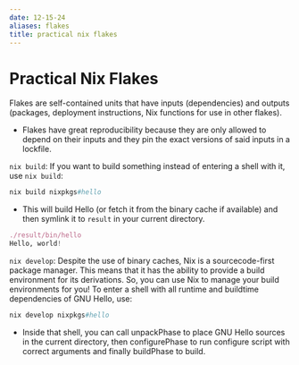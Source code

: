 ```yaml
---
date: 12-15-24
aliases: flakes
title: practical nix flakes
---
```


# Practical Nix Flakes

Flakes are self-contained units that have inputs (dependencies) and outputs
(packages, deployment instructions, Nix functions for use in other flakes).

- Flakes have great reproducibility because they are only allowed to depend on
their inputs and they pin the exact versions of said inputs in a lockfile.

`nix build`: If you want to build something instead of entering a shell with it,
use `nix build`:

```nix
nix build nixpkgs#hello
```

- This will build Hello (or fetch it from the binary cache if available) and
then symlink it to `result` in your current directory.

```nix
./result/bin/hello
Hello, world!
```

`nix develop`: Despite the use of binary caches, Nix is a sourcecode-first
package manager. This means that it has the ability to provide a build
environment for its derivations. So, you can use Nix to manage your build
environments for you! To enter a shell with all runtime and buildtime
dependencies of GNU Hello, use:

```nix
nix develop nixpkgs#hello
```

- Inside that shell, you can call unpackPhase to place GNU Hello sources in
the current directory, then configurePhase to run configure script with correct
arguments and finally buildPhase to build.

